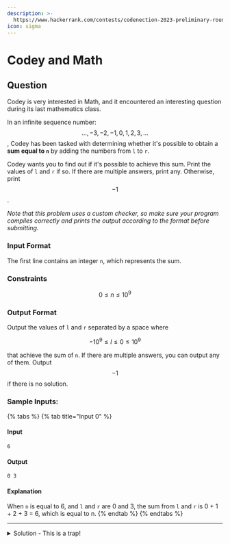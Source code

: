 ```yaml
---
description: >-
  https://www.hackerrank.com/contests/codenection-2023-preliminary-round-closed-category/challenges/cn-c3
icon: sigma
---
```


# Codey and Math

## Question

Codey is very interested in Math, and it encountered an interesting question during its last mathematics class.

In an infinite sequence number: $$..., -3, -2, -1, 0, 1, 2, 3, ...$$, Codey has been tasked with determining whether it's possible to obtain a **sum equal to `n`** by adding the numbers from `l` to `r`.

Codey wants you to find out if it's possible to achieve this sum. Print the values of `l` and `r` if so. If there are multiple answers, print any. Otherwise, print $$-1$$.

_Note that this problem uses a custom checker, so make sure your program compiles correctly and prints the output according to the format before submitting._

### Input Format

The first line contains an integer `n`, which represents the sum.

### Constraints

$$
0 \le n \le 10^9
$$

### Output Format

Output the values of `l` and `r` separated by a space where

$$
-10^9 \le l \le 0 \le 10^9
$$

that achieve the sum of `n`. If there are multiple answers, you can output any of them. Output $$-1$$ if there is no solution.

### Sample Inputs:

{% tabs %}
{% tab title="Input 0" %}
#### Input

```
6
```

#### Output

```
0 3
```

#### Explanation

When `n` is equal to 6, and `l` and `r` are 0 and 3, the sum from `l` and `r` is 0 + 1 + 2 + 3 = 6, which is equal to n.
{% endtab %}
{% endtabs %}

***

<details>

<summary>Solution - This is a trap!</summary>

Since the range of values is 10^9, which means it must have some sort of mathematics to solve this question. (Otherwise, your program will get time limit exceed error, bruh)

If you are trying to loop through the range of numbers to see if it is possible to sum to that number, you had fallen to the trap.

Eventually, there's absolutely no `-1` case at all. This is because by giving such range, another way to find the answer to sample input 0 is:

```
-5 6
```

if you add all of them, you will find that the answer is 6 too. Upon investigation, you find that -5 and 5 neglects each other, -4 and 4, and so on...

if we write it as n, then the formula is:

```
-n + 1, n
```

For any numbers besides 0, the sum ranges from -n + 1 to n will always get n as answer.&#x20;

All we need to do is, test if the input is 0, then give it a special answer (0 0). For other values, they are all (-t + 1, t). Therefore, the solution is:

```python
t = int(input())
if t == 0:
    print("0 0")
else:
    print(-t + 1, t)
```

</details>
